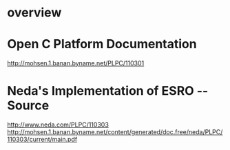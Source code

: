 # overview

# Open C Platform Documentation
http://mohsen.1.banan.byname.net/PLPC/110301

# Neda's Implementation of ESRO -- Source
http://www.neda.com/PLPC/110303
http://mohsen.1.banan.byname.net/content/generated/doc.free/neda/PLPC/110303/current/main.pdf
